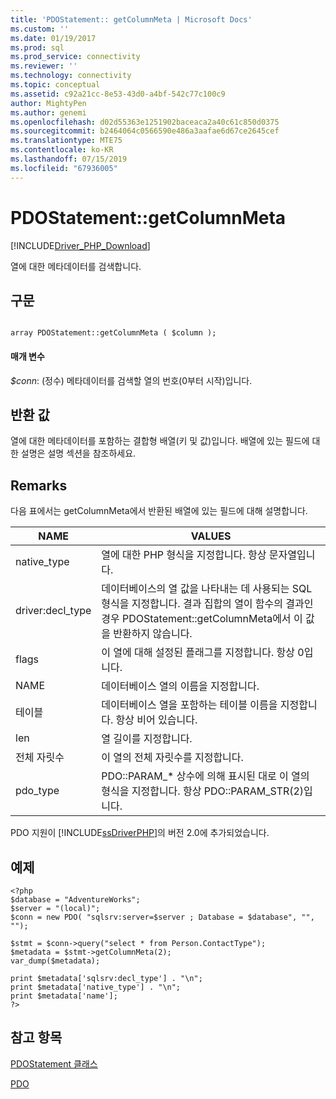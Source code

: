 ```yaml
---
title: 'PDOStatement:: getColumnMeta | Microsoft Docs'
ms.custom: ''
ms.date: 01/19/2017
ms.prod: sql
ms.prod_service: connectivity
ms.reviewer: ''
ms.technology: connectivity
ms.topic: conceptual
ms.assetid: c92a21cc-8e53-43d0-a4bf-542c77c100c9
author: MightyPen
ms.author: genemi
ms.openlocfilehash: d02d55363e1251902baceaca2a40c61c850d0375
ms.sourcegitcommit: b2464064c0566590e486a3aafae6d67ce2645cef
ms.translationtype: MTE75
ms.contentlocale: ko-KR
ms.lasthandoff: 07/15/2019
ms.locfileid: "67936005"
---
```

# <a name="pdostatementgetcolumnmeta"></a>PDOStatement::getColumnMeta
[!INCLUDE[Driver_PHP_Download](../../includes/driver_php_download.md)]

열에 대한 메타데이터를 검색합니다.  
  
## <a name="syntax"></a>구문  
  
```  
  
array PDOStatement::getColumnMeta ( $column );  
```  
  
#### <a name="parameters"></a>매개 변수  
*$conn*: (정수) 메타데이터를 검색할 열의 번호(0부터 시작)입니다.  
  
## <a name="return-value"></a>반환 값  
열에 대한 메타데이터를 포함하는 결합형 배열(키 및 값)입니다. 배열에 있는 필드에 대한 설명은 설명 섹션을 참조하세요.  
  
## <a name="remarks"></a>Remarks  
다음 표에서는 getColumnMeta에서 반환된 배열에 있는 필드에 대해 설명합니다.  
  
|NAME|VALUES|  
|--------|----------|  
|native_type|열에 대한 PHP 형식을 지정합니다. 항상 문자열입니다.|  
|driver:decl_type|데이터베이스의 열 값을 나타내는 데 사용되는 SQL 형식을 지정합니다. 결과 집합의 열이 함수의 결과인 경우 PDOStatement::getColumnMeta에서 이 값을 반환하지 않습니다.|  
|flags|이 열에 대해 설정된 플래그를 지정합니다. 항상 0입니다.|  
|NAME|데이터베이스 열의 이름을 지정합니다.|  
|테이블|데이터베이스 열을 포함하는 테이블 이름을 지정합니다. 항상 비어 있습니다.|  
|len|열 길이를 지정합니다.|  
|전체 자릿수|이 열의 전체 자릿수를 지정합니다.|  
|pdo_type|PDO::PARAM_* 상수에 의해 표시된 대로 이 열의 형식을 지정합니다. 항상 PDO::PARAM_STR(2)입니다.|  
  
PDO 지원이 [!INCLUDE[ssDriverPHP](../../includes/ssdriverphp_md.md)]의 버전 2.0에 추가되었습니다.  
  
## <a name="example"></a>예제  
  
```  
<?php  
$database = "AdventureWorks";  
$server = "(local)";  
$conn = new PDO( "sqlsrv:server=$server ; Database = $database", "", "");  
  
$stmt = $conn->query("select * from Person.ContactType");  
$metadata = $stmt->getColumnMeta(2);  
var_dump($metadata);  
  
print $metadata['sqlsrv:decl_type'] . "\n";  
print $metadata['native_type'] . "\n";  
print $metadata['name'];  
?>  
```  
  
## <a name="see-also"></a>참고 항목  
[PDOStatement 클래스](../../connect/php/pdostatement-class.md)

[PDO](https://php.net/manual/book.pdo.php)  
  
